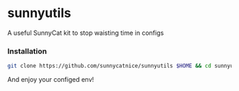 # sunnyutils
A useful SunnyCat kit to stop waisting time in configs

### Installation
```bash
git clone https://github.com/sunnycatnice/sunnyutils $HOME && cd sunnyutils && chmod 755 ./srcs/install.sh && ./srcs/install.sh && cd ..
```

And enjoy your configed env!